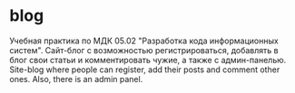 # blog
Учебная практика по МДК 05.02 "Разработка кода информационных систем".  Сайт-блог с возможностью регистрироваться, добавлять в блог свои статьи и комментировать чужие, а также с админ-панелью.<br>
Site-blog where people can register, add their posts and comment other ones. Also, there is an admin panel.
